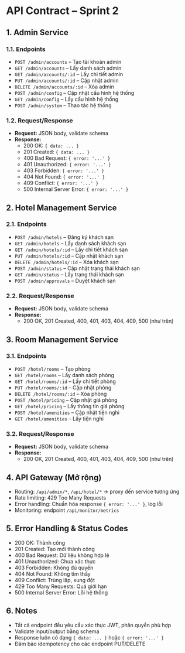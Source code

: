 # API Contract – Sprint 2

## 1. Admin Service
### 1.1. Endpoints
- `POST /admin/accounts` – Tạo tài khoản admin
- `GET /admin/accounts` – Lấy danh sách admin
- `GET /admin/accounts/:id` – Lấy chi tiết admin
- `PUT /admin/accounts/:id` – Cập nhật admin
- `DELETE /admin/accounts/:id` – Xóa admin
- `POST /admin/config` – Cập nhật cấu hình hệ thống
- `GET /admin/config` – Lấy cấu hình hệ thống
- `POST /admin/system` – Thao tác hệ thống

### 1.2. Request/Response
- **Request:** JSON body, validate schema
- **Response:**
  - 200 OK: `{ data: ... }`
  - 201 Created: `{ data: ... }`
  - 400 Bad Request: `{ error: '...' }`
  - 401 Unauthorized: `{ error: '...' }`
  - 403 Forbidden: `{ error: '...' }`
  - 404 Not Found: `{ error: '...' }`
  - 409 Conflict: `{ error: '...' }`
  - 500 Internal Server Error: `{ error: '...' }`

## 2. Hotel Management Service
### 2.1. Endpoints
- `POST /admin/hotels` – Đăng ký khách sạn
- `GET /admin/hotels` – Lấy danh sách khách sạn
- `GET /admin/hotels/:id` – Lấy chi tiết khách sạn
- `PUT /admin/hotels/:id` – Cập nhật khách sạn
- `DELETE /admin/hotels/:id` – Xóa khách sạn
- `POST /admin/status` – Cập nhật trạng thái khách sạn
- `GET /admin/status` – Lấy trạng thái khách sạn
- `POST /admin/approvals` – Duyệt khách sạn

### 2.2. Request/Response
- **Request:** JSON body, validate schema
- **Response:**
  - 200 OK, 201 Created, 400, 401, 403, 404, 409, 500 (như trên)

## 3. Room Management Service
### 3.1. Endpoints
- `POST /hotel/rooms` – Tạo phòng
- `GET /hotel/rooms` – Lấy danh sách phòng
- `GET /hotel/rooms/:id` – Lấy chi tiết phòng
- `PUT /hotel/rooms/:id` – Cập nhật phòng
- `DELETE /hotel/rooms/:id` – Xóa phòng
- `POST /hotel/pricing` – Cập nhật giá phòng
- `GET /hotel/pricing` – Lấy thông tin giá phòng
- `POST /hotel/amenities` – Cập nhật tiện nghi
- `GET /hotel/amenities` – Lấy tiện nghi

### 3.2. Request/Response
- **Request:** JSON body, validate schema
- **Response:**
  - 200 OK, 201 Created, 400, 401, 403, 404, 409, 500 (như trên)

## 4. API Gateway (Mở rộng)
- Routing: `/api/admin/*`, `/api/hotel/*` → proxy đến service tương ứng
- Rate limiting: 429 Too Many Requests
- Error handling: Chuẩn hóa response `{ error: '...' }`, log lỗi
- Monitoring: endpoint `/api/monitor/metrics`

## 5. Error Handling & Status Codes
- 200 OK: Thành công
- 201 Created: Tạo mới thành công
- 400 Bad Request: Dữ liệu không hợp lệ
- 401 Unauthorized: Chưa xác thực
- 403 Forbidden: Không đủ quyền
- 404 Not Found: Không tìm thấy
- 409 Conflict: Trùng lặp, xung đột
- 429 Too Many Requests: Quá giới hạn
- 500 Internal Server Error: Lỗi hệ thống

## 6. Notes
- Tất cả endpoint đều yêu cầu xác thực JWT, phân quyền phù hợp
- Validate input/output bằng schema
- Response luôn có dạng `{ data: ... }` hoặc `{ error: '...' }`
- Đảm bảo idempotency cho các endpoint PUT/DELETE 